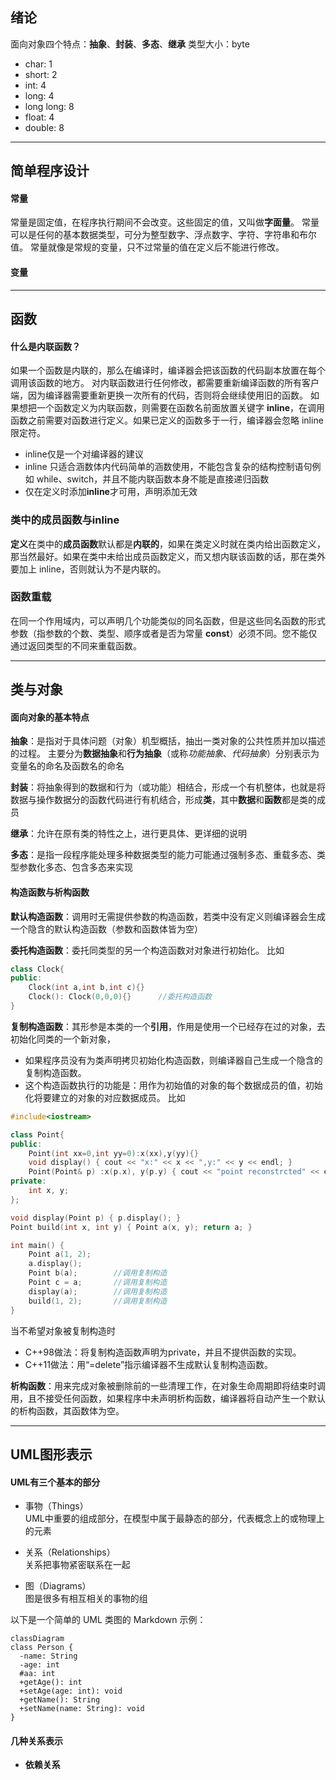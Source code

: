 ## 绪论

面向对象四个特点：**抽象**、**封装**、**多态**、**继承**
类型大小：byte
- char: 1
- short: 2
- int: 4
- long: 4
- long long: 8
- float: 4
- double: 8
---
## 简单程序设计

#### 常量
常量是固定值，在程序执行期间不会改变。这些固定的值，又叫做**字面量**。
常量可以是任何的基本数据类型，可分为整型数字、浮点数字、字符、字符串和布尔值。
常量就像是常规的变量，只不过常量的值在定义后不能进行修改。

#### 变量
---
## 函数

#### 什么是内联函数？
如果一个函数是内联的，那么在编译时，编译器会把该函数的代码副本放置在每个调用该函数的地方。
对内联函数进行任何修改，都需要重新编译函数的所有客户端，因为编译器需要重新更换一次所有的代码，否则将会继续使用旧的函数。
如果想把一个函数定义为内联函数，则需要在函数名前面放置关键字 **inline**，在调用函数之前需要对函数进行定义。如果已定义的函数多于一行，编译器会忽略 inline 限定符。
- inline仅是一个对编译器的建议
- inline 只适合涵数体内代码简单的涵数使用，不能包含复杂的结构控制语句例如 while、switch，并且不能内联函数本身不能是直接递归函数
- 仅在定义时添加**inline**才可用，声明添加无效

### 类中的成员函数与inline
**定义**在类中的**成员函数**默认都是**内联的**，如果在类定义时就在类内给出函数定义，那当然最好。如果在类中未给出成员函数定义，而又想内联该函数的话，那在类外要加上 inline，否则就认为不是内联的。

### 函数重载
在同一个作用域内，可以声明几个功能类似的同名函数，但是这些同名函数的形式参数（指参数的个数、类型、顺序或者是否为常量 **const**）必须不同。您不能仅通过返回类型的不同来重载函数。

---
## 类与对象

#### 面向对象的基本特点

**抽象**：是指对于具体问题（对象）机型概括，抽出一类对象的公共性质并加以描述的过程。
	主要分为**数据抽象**和**行为抽象**（或称*功能抽象*、*代码抽象*）分别表示为变量名的命名及函数名的命名

**封装**：将抽象得到的数据和行为（或功能）相结合，形成一个有机整体，也就是将数据与操作数据分的函数代码进行有机结合，形成**类**，其中**数据**和**函数**都是类的成员

**继承**：允许在原有类的特性之上，进行更具体、更详细的说明

**多态**：是指一段程序能处理多种数据类型的能力可能通过强制多态、重载多态、类型参数化多态、包含多态来实现

#### 构造函数与析构函数

**默认构造函数**：调用时无需提供参数的构造函数，若类中没有定义则编译器会生成一个隐含的默认构造函数（参数和函数体皆为空）

**委托构造函数**：委托同类型的另一个构造函数对对象进行初始化。
比如
```c++
class Clock{
public:
	Clock(int a,int b,int c){}
	Clock(): Clock(0,0,0){}      //委托构造函数
}
```

**复制构造函数**：其形参是本类的一个**引用**，作用是使用一个已经存在过的对象，去初始化同类的一个新对象，
- 如果程序员没有为类声明拷贝初始化构造函数，则编译器自己生成一个隐含的复制构造函数。
- 这个构造函数执行的功能是：用作为初始值的对象的每个数据成员的值，初始化将要建立的对象的对应数据成员。
比如
```c++
#include<iostream>

class Point{
public:
	Point(int xx=0,int yy=0):x(xx),y(yy){}
	void display() { cout << "x:" << x << ",y:" << y << endl; }
	Point(Point& p) :x(p.x), y(p.y) { cout << "point reconstrcted" << endl; }
private:
    int x, y;
};

void display(Point p) { p.display(); }
Point build(int x, int y) { Point a(x, y); return a; }

int main() {
    Point a(1, 2);
    a.display();
    Point b(a);        //调用复制构造
    Point c = a;       //调用复制构造
	display(a);        //调用复制构造
	build(1, 2);       //调用复制构造
}
```
当不希望对象被复制构造时
- C++98做法：将复制构造函数声明为private，并且不提供函数的实现。
- C++11做法：用“=delete”指示编译器不生成默认复制构造函数。

**析构函数**：用来完成对象被删除前的一些清理工作，在对象生命周期即将结束时调用，且不接受任何函数，如果程序中未声明析构函数，编译器将自动产生一个默认的析构函数，其函数体为空。

---

## UML图形表示

#### UML有三个基本的部分

- 事物（Things）  
	UML中重要的组成部分，在模型中属于最静态的部分，代表概念上的或物理上的元素

- 关系（Relationships）  
	关系把事物紧密联系在一起

- 图（Diagrams）  
	图是很多有相互相关的事物的组

以下是一个简单的 UML 类图的 Markdown 示例：

```mermaid
classDiagram
class Person {
  -name: String
  -age: int
  #aa: int
  +getAge(): int
  +setAge(age: int): void
  +getName(): String
  +setName(name: String): void
}
```
#### 几种关系表示

- **依赖关系**
